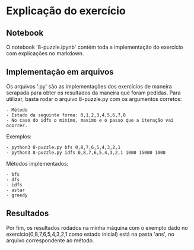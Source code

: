 # Explicação do exercício

## Notebook
O notebook '8-puzzle.ipynb' contém toda a implementação do exercício com explicações no markdown.

## Implementação em arquivos
Os arquivos '.py' são as implementações dos exercícios de maneira serapada para obter os resultados da maneira que foram pedidas. Para utilizar, basta rodar o arquivo 8-puzzle.py com os argumentos corretos:

    - Método 
    - Estado da seguinte forma: 0,1,2,3,4,5,6,7,8
    - No caso do idfs o minimo, maximo e o passo que a iteração vai ocorrer.

Exemplos:

    - python3 8-puzzle.py bfs 0,8,7,6,5,4,3,2,1
    - python3 8-puzzle.py idfs 0,8,7,6,5,4,3,2,1 1000 15000 1000

Métodos implementados:

    - bfs
    - dfs
    - idfs
    - astar
    - greedy

## Resultados
Por fim, os resultados rodados na minha máquina com o exemplo dado no exercício(0,8,7,6,5,4,3,2,1 como estado inicial) está na pasta 'ans', no arquivo correspondente ao método.
